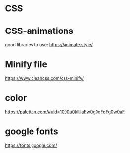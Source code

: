 # CSS

# CSS-animations
  good libraries to use: https://animate.style/

# Minify file
  https://www.cleancss.com/css-minify/

# color
  https://paletton.com/#uid=1000u0kllllaFw0g0qFqFg0w0aF

# google fonts
  https://fonts.google.com/  

